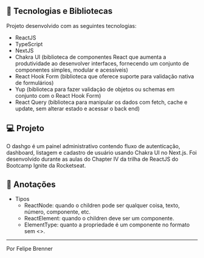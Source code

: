 ## 🚀 Tecnologias e Bibliotecas

Projeto desenvolvido com as seguintes tecnologias:

- ReactJS
- TypeScript
- NextJS
- Chakra UI (biblioteca de componentes React que aumenta a produtividade ao desenvolver interfaces, fornecendo um conjunto de componentes simples, modular e acessíveis)
- React Hook Form (biblioteca que oferece suporte para validação nativa de formulários)
- Yup (biblioteca para fazer validação de objetos ou schemas em conjunto com o React Hook Form)
- React Query (biblioteca para manipular os dados com fetch, cache e update, sem alterar estado e acessar o back end)

## 💻 Projeto

O dashgo é um painel administrativo contendo fluxo de autenticação, dashboard, listagem e cadastro de usuário usando Chakra UI no Next.js. Foi desenvolvido durante as aulas do Chapter IV da trilha de ReactJS do Bootcamp Ignite da Rocketseat.

## 📖 Anotações

- Tipos
  - ReactNode: quando o children pode ser qualquer coisa, texto, número, componente, etc.
  - ReactElement: quando o children deve ser um componente.
  - ElementType: quanto a propriedade é um componente no formato sem <>.

---

Por Felipe Brenner
